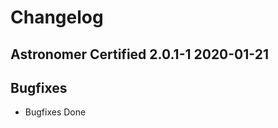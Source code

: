 # Changelog

Astronomer Certified 2.0.1-1 2020-01-21
-----------------------------------------

## Bugfixes

- Bugfixes Done
